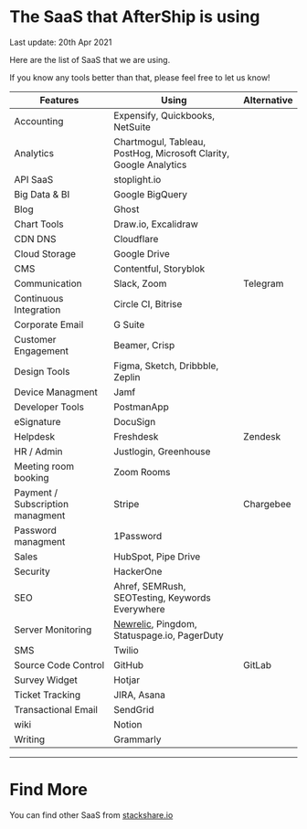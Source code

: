 # The SaaS that AfterShip is using

Last update: 20th Apr 2021

Here are the list of SaaS that we are using.

If you know any tools better than that, please feel free to let us know!

Features | Using | Alternative
--- | --- | ---
Accounting | Expensify, Quickbooks, NetSuite | 
Analytics | Chartmogul, Tableau, PostHog, Microsoft Clarity, Google Analytics |
API SaaS | stoplight.io
Big Data & BI | Google BigQuery |
Blog | Ghost |
Chart Tools | Draw.io, Excalidraw | 
CDN DNS | Cloudflare |
Cloud Storage | Google Drive |
CMS | Contentful, Storyblok
Communication | Slack, Zoom | Telegram
Continuous Integration | Circle CI, Bitrise |
Corporate Email | G Suite | 
Customer Engagement | Beamer, Crisp |
Design Tools | Figma, Sketch, Dribbble, Zeplin |
Device Managment | Jamf | 
Developer Tools | PostmanApp |
eSignature | DocuSign | 
Helpdesk | Freshdesk | Zendesk
HR / Admin | Justlogin, Greenhouse | 
Meeting room booking | Zoom Rooms | 
Payment / Subscription managment | Stripe | Chargebee
Password managment | 1Password
Sales | HubSpot, Pipe Drive
Security | HackerOne |
SEO | Ahref, SEMRush, SEOTesting, Keywords Everywhere |
Server Monitoring | [Newrelic](http://newrelic.com/), Pingdom, Statuspage.io, PagerDuty
SMS | Twilio |
Source Code Control | GitHub | GitLab
Survey Widget | Hotjar |
Ticket Tracking | JIRA, Asana | 
Transactional Email | SendGrid |
wiki | Notion | 
Writing | Grammarly

--- 
# Find More

You can find other SaaS from [stackshare.io](http://stackshare.io/categories)
